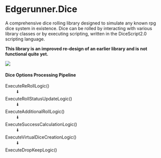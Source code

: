 ﻿# Edgerunner.Dice

A comprehensive dice rolling library designed to simulate any known rpg dice system in existence.
Dice can be rolled by interacting with various library classes or by executing scripting,
written in the DiceScript2.0 scripting language.

**This library is an improved re-design of an earlier library and is not functional quite yet.**

![](https://github.com/wiredwiz/Edgerunner.Dice/workflows/.NET%20Core%202.0/badge.svg)


#### Dice Options Processing Pipeline

ExecuteReRollLogic()\
&nbsp;&nbsp;&nbsp;&nbsp;&nbsp;&nbsp;&nbsp;&nbsp;&nbsp;🠫\
ExecuteRollStatusUpdateLogic()\
&nbsp;&nbsp;&nbsp;&nbsp;&nbsp;&nbsp;&nbsp;&nbsp;&nbsp;🠫\
ExecuteAdditionalRollLogic()\
&nbsp;&nbsp;&nbsp;&nbsp;&nbsp;&nbsp;&nbsp;&nbsp;&nbsp;🠫\
ExecuteSuccessCalculationLogic()\
&nbsp;&nbsp;&nbsp;&nbsp;&nbsp;&nbsp;&nbsp;&nbsp;&nbsp;🠫\
ExecuteVirtualDiceCreationLogic()\
&nbsp;&nbsp;&nbsp;&nbsp;&nbsp;&nbsp;&nbsp;&nbsp;&nbsp;🠫\
ExecuteDropKeepLogic()